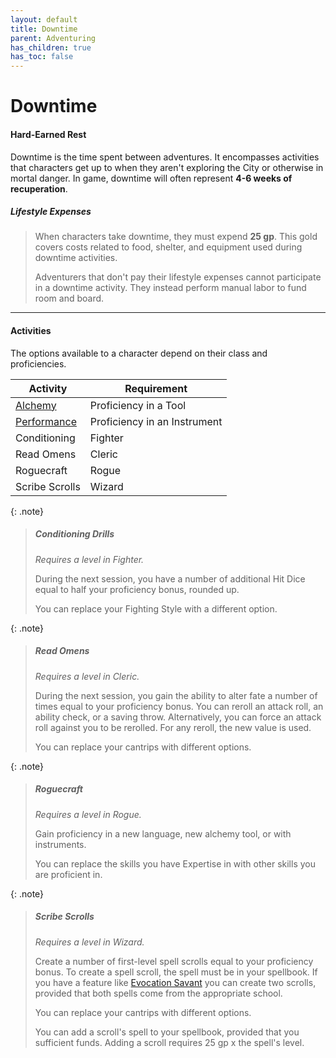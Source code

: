 ```yaml
---
layout: default
title: Downtime
parent: Adventuring
has_children: true
has_toc: false
---
```


# Downtime

#### Hard-Earned Rest

Downtime is the time spent between adventures. It encompasses activities that characters get up to when they aren't exploring the City or otherwise in mortal danger. In game, downtime will often represent **4-6 weeks of recuperation**. 


##### Lifestyle Expenses
> When characters take downtime, they must expend **25 gp**. This gold covers costs related to food, shelter, and equipment used during downtime activities.
>
> Adventurers that don't pay their lifestyle expenses cannot participate in a downtime activity. They instead perform manual labor to fund room and board.

---

#### Activities

The options available to a character depend on their class and proficiencies. 

| Activity                   | Requirement                  |
| -------------------------- | ---------------------------- |
| [Alchemy](alchemy)         | Proficiency in a Tool        |
| [Performance](performance) | Proficiency in an Instrument |
| Conditioning               | Fighter                      |
| Read Omens                 | Cleric                       |
| Roguecraft                 | Rogue                        |
| Scribe Scrolls             | Wizard                       |

{: .note}
> ##### Conditioning Drills
> 
> *Requires a level in Fighter.*
> 
> During the next session, you have a number of additional Hit Dice equal to half your proficiency bonus, rounded up.
> 
> You can replace your Fighting Style with a different option.

{: .note}
> ##### Read Omens
> 
> *Requires a level in Cleric.* 
> 
> During the next session, you gain the ability to alter fate a number of times equal to your proficiency bonus. You can reroll an attack roll, an ability check, or a saving throw. Alternatively, you can force an attack roll against you to be rerolled. For any reroll, the new value is used.
> 
> You can replace your cantrips with different options.

{: .note}
> ##### Roguecraft
> 
> *Requires a level in Rogue.*
> 
> Gain proficiency in a new language, new alchemy tool, or with instruments.
> 
> You can replace the skills you have Expertise in with other skills you are proficient in.


{: .note}
> ##### Scribe Scrolls
> 
> *Requires a level in Wizard.*
> 
> Create a number of first-level spell scrolls equal to your proficiency bonus. To create a spell scroll, the spell must be in your spellbook. If you have a feature like [Evocation Savant](../../../data/archetypes/wizard_evocation) you can create two scrolls, provided that both spells come from the appropriate school.
> 
> You can replace your cantrips with different options.
> 
> You can add a scroll's spell to your spellbook, provided that you sufficient funds. Adding a scroll requires 25 gp x the spell's level.
